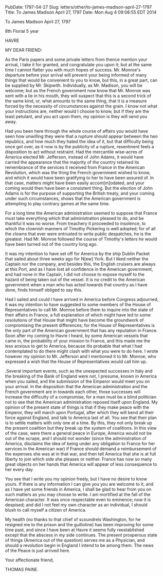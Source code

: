 PubDate: 1797-04-27
Slug: letters/other/to-james-madison-april-27-1797
Title: To James Madison  April 27, 1797
Date: Mon Aug  4 09:08:55 EDT 2014

   To James Madison  April 27, 1797

   8th Florial 5 year

   HAVRE

   MY DEAR FRIEND:

   As the Paris papers and some private letters from thence mention your
   arrival, I take it for granted, and congratulate you upon it; but at the
   same time I cannot flatter you with much hopes of success. Mr. Monroe's
   departure before your arrival will prevent your being informed of many
   things that would be convenient to you to know, but this, in a great part,
   can be supplied by Mr. Skipwith. Individually, as Mr. Madison, you will be
   welcome; but as the French government now know that Mr. Monroe was sent
   with a lie in his mouth, they will suspect that this is a second trick of
   the same kind, or, what amounts to the same thing, that it is a measure
   forced by the necessity of circumstances against the grain. I know not
   what your instructions are, neither would I choose to know, but if they
   are the least petulant, and you act upon them, my opinion is they will
   send you away.

   Had you been here through the whole course of affairs you would have seen
   how unwilling they were that a rupture should appear between the two
   republics, and how much they hated the idea of it, but that difficulty
   being once got over, as it now is by the publicity of a rupture,
   resentment feels a disposition to act without restraint. Had the
   mercantile wise-acres of America elected Mr. Jefferson, instead of John
   Adams, it would have carried the appearance that the majority of the
   country retained its remembrance of the services it received from France
   in the American Revolution, which was the thing the French government
   wished to know, and which it would have been gratifying to her to have
   been assured of. In that case, matters might have been easily
   accom[m]odated, and your coming would then have been a consistent thing.
   But the election of John Adams is for the purpose of supporting the
   British treaty, and your coming under such circumstances, shows that the
   American government is attempting to play contrary games at the same time.

   For a long time the American administration seemed to suppose that France
   must take everything which that administration pleased to do, and be
   thankful it was no worse. From treachery it proceeded to insolence, to
   which the clownish manners of Timothy Pickering is well adopted; for of
   all the clowns that ever were entrusted to write public despatches, he is
   the greatest. Had Mr. Monroe followed the course of Timothy's letters he
   would have been turned out of the country long ago.

   It was my intention to have set off for America by the ship Dublin Packet
   that sailed about three weeks ago for N[ew] York. But I liked neither the
   Captain nor the company, and besides this, the English cruisers are always
   at this Port, and as I have lost all confidence in the American
   government, and had none in the Captain, I did not choose to expose myself
   to the hazard of being taken out of the vessel. It is no credit to the
   American government when a man who has acted towards that country as I
   have done, finds himself obliged to say this.

   Had I sailed and could I have arrived in America before Congress
   adjourned, it was my intention to have suggested to some members of the
   House of Representatives to call Mr. Monroe before them to inquire into
   the state of their affairs in France, a full explanation of which might
   have led to some resolutions of that House that might have become the
   groundwork of compromising the present differences; for the House of
   Representatives is the only part of the American government that has any
   reputation in France. Soon after my coming to Havre I heard, by some
   American vessels that came in, the probability of your mission to France,
   and this made me the less anxious to get to America, because itis probable
   that what I had contemplated to do there might clash with what you were to
   do here. I wrote however my opinion to Mr. Jefferson and I mentioned it to
   Mr. Monroe, who expressed a wish that the House of Representatives would
   call him up.

   .Several important events, such as the unexpected successes in Italy and
   the breaking of the Bank of England were not, I presume, known in America
   when you sailed, and the submission of the Emperor would  meet you on your
   arrival. In the disposition that the American administration and the
   French government are in towards each other, those successes will increase
   the difficulty of a compromise, for a man must be a blind politician not
   to see that the American administration reposed itself upon England. My
   opinion of the present state of things is that if they make peace with the
   Emperor, they will march upon Portugal, after which they will bend all
   their force against England, and talk to America last of all. You see that
   their plan is to settle matters with only one at a time. By this, they not
   only break up the present coalition but they break up the system of
   coalitions. In this view of the case, were there a general peace in
   Europe, America would not be out of the scrape, and I should not wonder
   (since the administration of America, disclaims the idea of being under
   any obligation to France for her services in the American war) if France
   should demand a reimbursement of the expenses she was at in that war, and
   then tell America that she is at full liberty to join which side she
   pleases or neither. France has now so many great objects on her hands that
   America will appear of less consequence to her every day.

   You see that I write you my opinion freely, but I have no desire to know
   yours. If there is any information I can give you you are welcome to it,
   and as I have yet some friends in America, I shall be glad to hear from
   you on such matters as you may choose to write. I am mortified at the fall
   of the American character. It was once respectable even to eminence; now
   it is despised; and did I not feel my own character as an individual, I
   should blush to call myself a citizen of America.

   My health (no thanks to that chief of scoundrels Washington, for he
   resigned me to the prison and the guillotine) has been improving for some
   time past, and since I have been at Havre it seems fully reestablished
   except that the abscess in my side continues. The present prosperous state
   of things (America out of the question) serves me as a Physician, and
   should a revolution begin in England I intend to be among them. The news
   of the Peace is just arrived here.

   Your affectionate friend,

   THOMAS PAINE.


